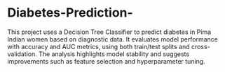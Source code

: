 # Diabetes-Prediction-
This project uses a Decision Tree Classifier to predict diabetes in Pima Indian women based on diagnostic data. It evaluates model performance with accuracy and AUC metrics, using both train/test splits and cross-validation. The analysis highlights model stability and suggests improvements such as feature selection and hyperparameter tuning.
